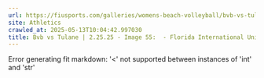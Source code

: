 ```yaml
---
url: https://fiusports.com/galleries/womens-beach-volleyball/bvb-vs-tulane-2-25-25/image-55/355/62608
site: Athletics
crawled_at: 2025-05-13T10:04:42.997030
title: Bvb vs Tulane | 2.25.25 - Image 55:  - Florida International University
---
```


Error generating fit markdown: '<' not supported between instances of 'int' and 'str'